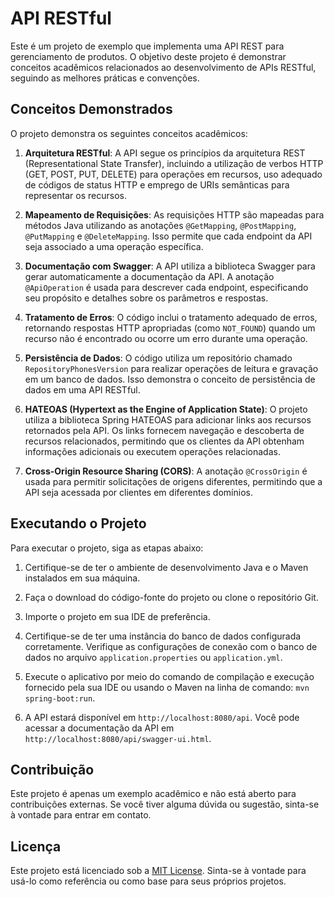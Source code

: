 # API RESTful

Este é um projeto de exemplo que implementa uma API REST para gerenciamento de produtos. O objetivo deste projeto é demonstrar conceitos acadêmicos relacionados ao desenvolvimento de APIs RESTful, seguindo as melhores práticas e convenções.

## Conceitos Demonstrados

O projeto demonstra os seguintes conceitos acadêmicos:

1. **Arquitetura RESTful**: A API segue os princípios da arquitetura REST (Representational State Transfer), incluindo a utilização de verbos HTTP (GET, POST, PUT, DELETE) para operações em recursos, uso adequado de códigos de status HTTP e emprego de URIs semânticas para representar os recursos.

2. **Mapeamento de Requisições**: As requisições HTTP são mapeadas para métodos Java utilizando as anotações `@GetMapping`, `@PostMapping`, `@PutMapping` e `@DeleteMapping`. Isso permite que cada endpoint da API seja associado a uma operação específica.

3. **Documentação com Swagger**: A API utiliza a biblioteca Swagger para gerar automaticamente a documentação da API. A anotação `@ApiOperation` é usada para descrever cada endpoint, especificando seu propósito e detalhes sobre os parâmetros e respostas.

4. **Tratamento de Erros**: O código inclui o tratamento adequado de erros, retornando respostas HTTP apropriadas (como `NOT_FOUND`) quando um recurso não é encontrado ou ocorre um erro durante uma operação.

5. **Persistência de Dados**: O código utiliza um repositório chamado `RepositoryPhonesVersion` para realizar operações de leitura e gravação em um banco de dados. Isso demonstra o conceito de persistência de dados em uma API RESTful.

6. **HATEOAS (Hypertext as the Engine of Application State)**: O projeto utiliza a biblioteca Spring HATEOAS para adicionar links aos recursos retornados pela API. Os links fornecem navegação e descoberta de recursos relacionados, permitindo que os clientes da API obtenham informações adicionais ou executem operações relacionadas.

7. **Cross-Origin Resource Sharing (CORS)**: A anotação `@CrossOrigin` é usada para permitir solicitações de origens diferentes, permitindo que a API seja acessada por clientes em diferentes domínios.

## Executando o Projeto

Para executar o projeto, siga as etapas abaixo:

1. Certifique-se de ter o ambiente de desenvolvimento Java e o Maven instalados em sua máquina.

2. Faça o download do código-fonte do projeto ou clone o repositório Git.

3. Importe o projeto em sua IDE de preferência.

4. Certifique-se de ter uma instância do banco de dados configurada corretamente. Verifique as configurações de conexão com o banco de dados no arquivo `application.properties` ou `application.yml`.

5. Execute o aplicativo por meio do comando de compilação e execução fornecido pela sua IDE ou usando o Maven na linha de comando: `mvn spring-boot:run`.

6. A API estará disponível em `http://localhost:8080/api`. Você pode acessar a documentação da API em `http://localhost:8080/api/swagger-ui.html`.

## Contribuição

Este projeto é apenas um exemplo acadêmico e não está aberto para contribuições externas. Se você tiver alguma dúvida ou sugestão, sinta-se à vontade para entrar em contato.

## Licença

Este projeto está licenciado sob a [MIT License](LICENSE). Sinta-se à vontade para usá-lo como referência ou como base para seus próprios projetos.


